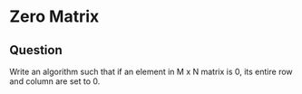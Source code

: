 # Zero Matrix

## Question

Write an algorithm such that if an element in M x N matrix is 0, its entire row and column are set to 0.